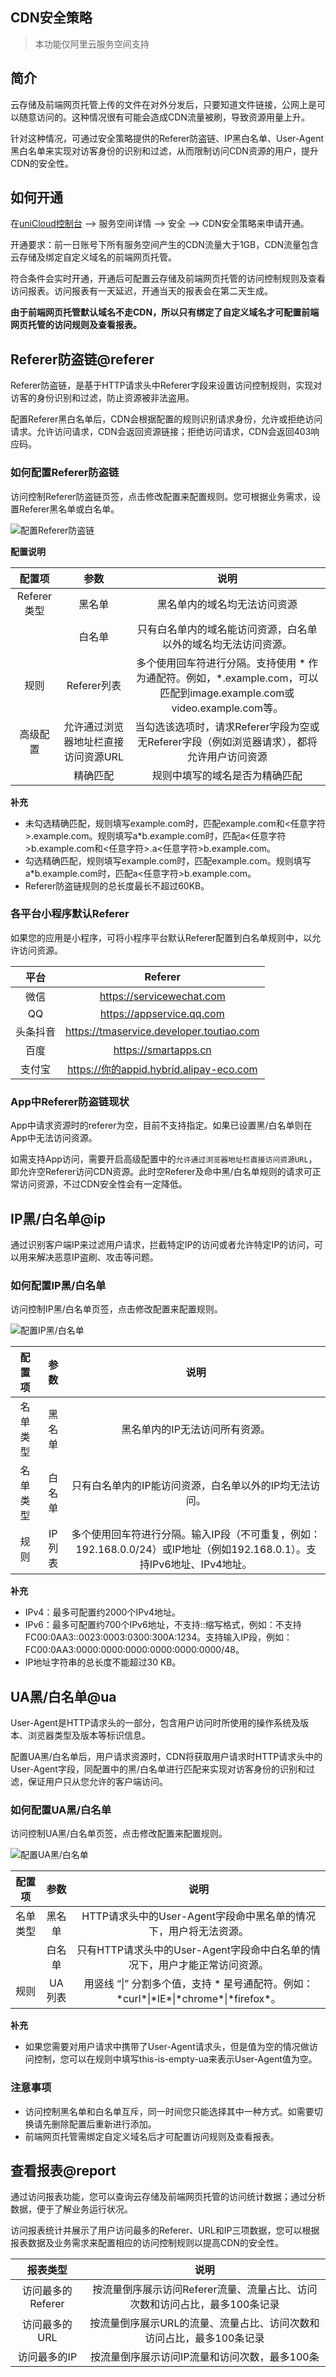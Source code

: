## CDN安全策略

> 本功能仅阿里云服务空间支持

## 简介

云存储及前端网页托管上传的文件在对外分发后，只要知道文件链接，公网上是可以随意访问的。这种情况很有可能会造成CDN流量被刷，导致资源用量上升。

针对这种情况，可通过安全策略提供的Referer防盗链、IP黑白名单、User-Agent黑白名单来实现对访客身份的识别和过滤，从而限制访问CDN资源的用户，提升CDN的安全性。

## 如何开通

在[uniCloud控制台](https://unicloud.dcloud.net.cn "uniCloud控制台") --> 服务空间详情 --> 安全 --> CDN安全策略来申请开通。

开通要求：前一日账号下所有服务空间产生的CDN流量大于1GB，CDN流量包含云存储及绑定自定义域名的前端网页托管。

符合条件会实时开通，开通后可配置云存储及前端网页托管的访问控制规则及查看访问报表。访问报表有一天延迟，开通当天的报表会在第二天生成。

**由于前端网页托管默认域名不走CDN，所以只有绑定了自定义域名才可配置前端网页托管的访问规则及查看报表。**


## Referer防盗链@referer

Referer防盗链，是基于HTTP请求头中Referer字段来设置访问控制规则，实现对访客的身份识别和过滤，防止资源被非法盗用。

配置Referer黑白名单后，CDN会根据配置的规则识别请求身份，允许或拒绝访问请求。允许访问请求，CDN会返回资源链接；拒绝访问请求，CDN会返回403响应码。

### 如何配置Referer防盗链

访问控制Referer防盗链页签，点击修改配置来配置规则。您可根据业务需求，设置Referer黑名单或白名单。

![配置Referer防盗链](https://web-assets.dcloud.net.cn/unidoc/zh/cdn-safe-referer.png)


**配置说明**

|配置项	|参数    |说明	|
|:-:	|:-:		|:-:        |
|Referer类型	|黑名单 |  黑名单内的域名均无法访问资源		|
|    |  白名单 | 只有白名单内的域名能访问资源，白名单以外的域名均无法访问资源。        |
|规则    | Referer列表 |  多个使用回车符进行分隔。支持使用 \* 作为通配符。例如，*.example.com，可以匹配到image.example.com或video.example.com等。        |
|高级配置    |  允许通过浏览器地址栏直接访问资源URL | 当勾选该选项时，请求Referer字段为空或无Referer字段（例如浏览器请求），都将允许用户访问资源        |
|    |  精确匹配    |  规则中填写的域名是否为精确匹配        |

**补充**

- 未勾选精确匹配，规则填写example.com时，匹配example.com和<任意字符>.example.com。规则填写a*b.example.com时，匹配a<任意字符>b.example.com和<任意字符>.a<任意字符>b.example.com。
- 勾选精确匹配，规则填写example.com时，匹配example.com。规则填写a*b.example.com时，匹配a<任意字符>b.example.com。
- Referer防盗链规则的总长度最长不超过60KB。


### 各平台小程序默认Referer

如果您的应用是小程序，可将小程序平台默认Referer配置到白名单规则中，以允许访问资源。

|平台	|Referer    |
|:-:	|:-:		|
|微信    | https://servicewechat.com | 
|QQ    | https://appservice.qq.com | 
|头条抖音    | https://tmaservice.developer.toutiao.com | 
|百度    | https://smartapps.cn | 
|支付宝    | https://你的appid.hybrid.alipay-eco.com | 

### App中Referer防盗链现状

App中请求资源时的referer为空，目前不支持指定。如果已设置黑/白名单则在App中无法访问资源。

如需支持App访问，需要开启高级配置中的`允许通过浏览器地址栏直接访问资源URL`，即允许空Referer访问CDN资源。此时空Referer及命中黑/白名单规则的请求可正常访问资源，不过CDN安全性会有一定降低。


## IP黑/白名单@ip

通过识别客户端IP来过滤用户请求，拦截特定IP的访问或者允许特定IP的访问，可以用来解决恶意IP盗刷、攻击等问题。

### 如何配置IP黑/白名单

访问控制IP黑/白名单页签，点击修改配置来配置规则。

![配置IP黑/白名单](https://web-assets.dcloud.net.cn/unidoc/zh/cdn-safe-ip.png)

|配置项	|参数    |说明	|
|:-:	|:-:		|:-:        |
|名单类型	|黑名单 |  黑名单内的IP无法访问所有资源。		|
|名单类型	|白名单 |  只有白名单内的IP能访问资源，白名单以外的IP均无法访问。	|
|规则	|IP列表 |  多个使用回车符进行分隔。输入IP段（不可重复，例如：192.168.0.0/24）或IP地址（例如192.168.0.1）。支持IPv6地址、IPv4地址。	|

**补充**

- IPv4：最多可配置约2000个IPv4地址。
- IPv6：最多可配置约700个IPv6地址，不支持::缩写格式，例如：不支持FC00:0AA3::0023:0003:0300:300A:1234。支持输入IP段，例如：FC00:0AA3:0000:0000:0000:0000:0000:0000/48。
- IP地址字符串的总长度不能超过30 KB。


## UA黑/白名单@ua

User-Agent是HTTP请求头的一部分，包含用户访问时所使用的操作系统及版本、浏览器类型及版本等标识信息。

配置UA黑/白名单后，用户请求资源时，CDN将获取用户请求时HTTP请求头中的User-Agent字段，同配置中的黑/白名单进行匹配来实现对访客身份的识别和过滤，保证用户只从您允许的客户端访问。


### 如何配置UA黑/白名单

访问控制UA黑/白名单页签，点击修改配置来配置规则。

![配置UA黑/白名单](https://web-assets.dcloud.net.cn/unidoc/zh/cdn-safe-ua.png)

|配置项	|参数    |说明	|
|:-:	|:-:		|:-:        |
|名单类型	|黑名单 |  HTTP请求头中的User-Agent字段命中黑名单的情况下，用户将无法资源。		|
|	|白名单 |  只有HTTP请求头中的User-Agent字段命中白名单的情况下，用户才能正常访问资源。		|
| 规则	| UA列表 |  用竖线 “&#124;” 分割多个值，支持 \* 星号通配符。例如：\*curl\*&#124;\*IE\*&#124;\*chrome\*&#124;\*firefox\*。		|

**补充**

- 如果您需要对用户请求中携带了User-Agent请求头，但是值为空的情况做访问控制，您可以在规则中填写this-is-empty-ua来表示User-Agent值为空。


### 注意事项

- 访问控制黑名单和白名单互斥，同一时间您只能选择其中一种方式。如需要切换请先删除配置后重新进行添加。
- 前端网页托管需绑定自定义域名后才可配置访问规则及查看报表。


## 查看报表@report

通过访问报表功能，您可以查询云存储及前端网页托管的访问统计数据；通过分析数据，便于了解业务运行状况。

访问报表统计并展示了用户访问最多的Referer、URL和IP三项数据，您可以根据报表数据及业务需求来配置相应的访问控制规则以提高CDN的安全性。

|报表类型	    |说明	|
|:-:	|:-:        |
|访问最多的Referer    |  按流量倒序展示访问Referer流量、流量占比、访问次数和访问占比，最多100条记录  |
|访问最多的URL    |  按流量倒序展示URL的流量、流量占比、访问次数和访问占比，最多100条记录      |
|访问最多的IP    |  按流量倒序展示访问IP流量和访问次数，最多100条      |
